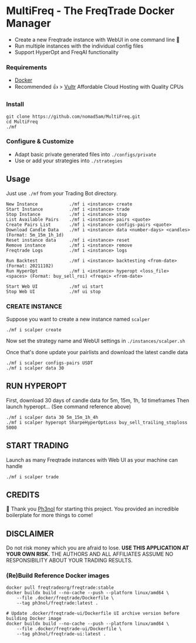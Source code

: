 # MultiFreq - The FreqTrade Docker Manager 

* Create a new Freqtrade instance with WebUI in one command line 🚀
* Run multiple instances with the individual config files
* Support HyperOpt and FreqAI functionality

### Requirements

* [Docker](https://www.docker.com/)
* Recommended 👍 > [Vultr](https://www.vultr.com/?ref=9282993) Affordable Cloud Hosting with Quality CPUs 

### Install
```
git clone https://github.com/nomad5am/MultiFreq.git
cd MultiFreq
./mf
```

### Configure & Customize

* Adapt basic private generated files into `./configs/private`
* Use or add your strategies into `./strategies`

## Usage

Just use `./mf` from your Trading Bot directory.

```
New Instance            ./mf i <instance> create
Start Instance          ./mf i <instance> trade
Stop Instance           ./mf i <instance> stop
List Available Pairs    ./mf i <instance> pairs <quote>
Create Pairs List       ./mf i <instance> configs-pairs <quote> 
Download Candle Data    ./mf i <instance> data <number-days> <candles> (Format: 5m_15m_1h_1d)
Reset instance data     ./mf i <instance> reset
Remove instance         ./mf i <instance> remove 
Freqtrade Logs          ./mf i <instance> logs

Run Backtest            ./mf i <instance> backtesting <from-date> (Format: 20211102)
Run HyperOpt            ./mf i <instance> hyperopt <loss_file> <spaces> (Format: buy_sell_roi) <freqai> <from-date> 

Start Web UI            ./mf ui start 
Stop Web UI             ./mf ui stop
```


### CREATE INSTANCE

Suppose you want to create a new instance named `scalper`
```
./mf i scalper create
```
Now set the strategy name and WebUI settings in `./instances/scalper.sh` 

Once that's done update your pairlists and download the latest candle data
```
./mf i scalper configs-pairs USDT
./mf i scalper data 30
```

## RUN HYPEROPT

First, download 30 days of candle data for 5m, 15m, 1h, 1d timeframes
Then launch hyperopt... (See command reference above)
```
./mf i scalper data 30 5m_15m_1h_4h 
./mf i scalper hyperopt SharpeHyperOptLoss buy_sell_trailing_stoploss 5000 
```

## START TRADING 
Launch as many Freqtrade instances with Web UI as your machine can handle
```
./mf i scalper trade
```

## CREDITS

🙏 Thank you [Ph3nol](https://github.com/Ph3nol/FT-Trading-Bot) for starting this project. 
You provided an incredible boilerplate for more things to come!

## DISCLAIMER

Do not risk money which you are afraid to lose. 
**USE THIS APPLICATION AT YOUR OWN RISK.** THE AUTHORS AND ALL AFFILIATES ASSUME NO RESPONSIBILITY ABOUT YOUR TRADING RESULTS.


### (Re)Build Reference Docker images
```
docker pull freqtradeorg/freqtrade:stable
docker buildx build --no-cache --push --platform linux/amd64 \
    --file .docker/freqtrade/Dockerfile \
    --tag ph3nol/freqtrade:latest .

# Update .docker/freqtrade-ui/Dockerfile UI archive version before building Docker image
docker buildx build --no-cache --push --platform linux/amd64 \
    --file .docker/freqtrade-ui/Dockerfile \
    --tag ph3nol/freqtrade-ui:latest .
```

